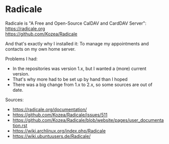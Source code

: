 # Radicale
Radicale is "A Free and Open-Source CalDAV and CardDAV Server":  
<https://radicale.org>  
<https://github.com/Kozea/Radicale>

And that's exactly why I installed it: To manage my appointments and contacts on my own home server.

Problems I had:
*   In the repositories was version 1.x, but I wanted a (more) current version.
*   That's why more had to be set up by hand than I hoped
*   There was a big change from 1.x to 2.x, so some sources are out of date.

Sources:
*   <https://radicale.org/documentation/>
*   <https://github.com/Kozea/Radicale/issues/511>
*   <https://github.com/Kozea/Radicale/blob/website/pages/user_documentation.rst>
*   <https://wiki.archlinux.org/index.php/Radicale>
*   <https://wiki.ubuntuusers.de/Radicale/>
